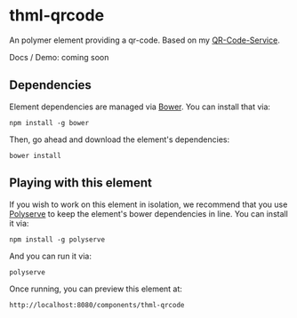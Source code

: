# thml-qrcode

An polymer element providing a qr-code. Based on my [QR-Code-Service](http://qr.themihel.me/).

Docs / Demo: coming soon

## Dependencies

Element dependencies are managed via [Bower](http://bower.io/). You can
install that via:

    npm install -g bower

Then, go ahead and download the element's dependencies:

    bower install


## Playing with this element

If you wish to work on this element in isolation, we recommend that you use
[Polyserve](https://github.com/PolymerLabs/polyserve) to keep the element's
bower dependencies in line. You can install it via:

    npm install -g polyserve

And you can run it via:

    polyserve

Once running, you can preview this element at:

    http://localhost:8080/components/thml-qrcode

